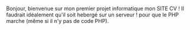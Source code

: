 Bonjour, bienvenue sur mon premier projet informatique mon SITE CV ! 
Il faudrait idéalement qu'il soit hebergé sur un serveur ! pour que le PHP marche (même si il n'y pas de code PHP). 

